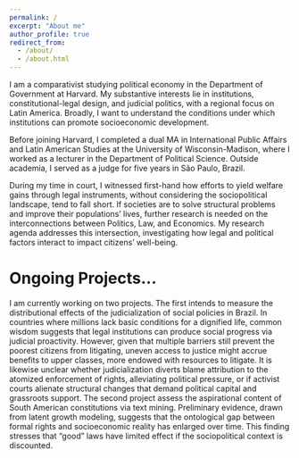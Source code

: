 ```yaml
---
permalink: /
excerpt: "About me"
author_profile: true
redirect_from: 
  - /about/
  - /about.html
---
```


I am a comparativist studying political economy in the Department of Government at Harvard. My substantive interests lie in institutions, constitutional-legal design, and judicial politics, with a regional focus on Latin America. Broadly, I want to understand the conditions under which institutions can promote socioeconomic development.

Before joining Harvard, I completed a dual MA in International Public Affairs and Latin American Studies at the University of Wisconsin-Madison, where I worked as a lecturer in the Department of Political Science. Outside academia, I served as a judge for five years in São Paulo, Brazil.

During my time in court, I witnessed first-hand how efforts to yield welfare gains through legal instruments, without considering the sociopolitical landscape, tend to fall short. If societies are to solve structural problems and improve their populations’ lives, further research is needed on the interconnections between Politics, Law, and Economics. My research agenda addresses this intersection, investigating how legal and political factors interact to impact citizens’ well-being.

Ongoing Projects...
======
I am currently working on two projects. The first intends to measure the distributional effects of the judicialization of social policies in Brazil. In countries where millions lack basic conditions for a dignified life, common wisdom suggests that legal institutions can produce social progress via judicial proactivity. However, given that multiple barriers still prevent the poorest citizens from litigating, uneven access to justice might accrue benefits to upper classes, more endowed with resources to litigate. It is likewise unclear whether judicialization diverts blame attribution to the atomized enforcement of rights, alleviating political pressure, or if activist courts alienate structural changes that demand political capital and grassroots support. The second project assess the aspirational content of South American constitutions via text mining. Preliminary evidence, drawn from latent growth modeling, suggests that the ontological gap between formal rights and socioeconomic reality has enlarged over time. This finding stresses that “good” laws have limited effect if the sociopolitical context is discounted.


